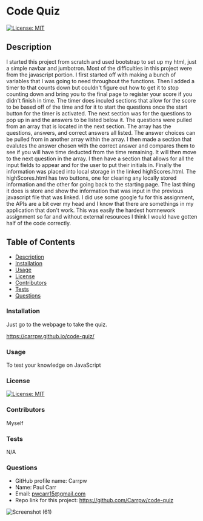 # Code Quiz     
  
  [![License: MIT](https://img.shields.io/badge/License-MIT-yellow.svg)](https://opensource.org/licenses/MIT)

  ## Description

  I started this project from scratch and used bootstrap to set up my html, just a simple navbar and jumbotron. 
  Most of the difficulties in this project were from the javascript portion. I first started off with making a bunch of variables that I was going to need throughout the functions. Then I added a timer to that counts down but couldn't figure out how to get it to stop counting down and bring you to the final page to register your score if you didn't finish in time. The timer does inculed sections that allow for the score to be based off of the time and for it to start the questions once the start button for the timer is activated. The next section was for the questions to pop up in and the answers to be listed below it. The questions were pulled from an array that is located in the next section. The array has the questions, answers, and correct answers all listed. The answer choices can be pulled from in another array within the array. I then made a section that evalutes the answer chosen with the correct answer and compares them to see if you will have time deducted from the time remaining. It will then move to the next question in the array. I then have a section that allows for all the input fields to appear and for the user to put their initials in. Finally the information was placed into local storage in the linked highScores.html. 
  The highScores.html has two buttons, one for clearing any locally stored information and the other for going back to the starting page. The last thing it does is store and show the information that was input in the previous javascript file that was linked.
  I did use some google fu for this assignment, the APIs are a bit over my head and I know that there are somethings in my application that don't work. This was easily the hardest homnework assignment so far and without external resources I think I would have gotten half of the code correctly.

  ## Table of Contents

  * [Description](#description)
  * [Installation](#installation)
  * [Usage](#usage)
  * [License](#license)
  * [Contributors](#contributors)
  * [Tests](#tests)
  * [Questions](#questions)
  
  ### Installation

  Just go to the webpage to take the quiz.

  https://carrpw.github.io/code-quiz/

  ### Usage

  To test your knowledge on JavaScript

  ### License

  [![License: MIT](https://img.shields.io/badge/License-MIT-yellow.svg)](https://opensource.org/licenses/MIT)

  ### Contributors

  Myself

  ### Tests

  N/A

  ### Questions

  * GitHub profile name: Carrpw
  * Name: Paul Carr
  * Email: pwcarr15@gmail.com
  * Repo link for this project: https://github.com/Carrpw/code-quiz

  ![Screenshot (61)](https://user-images.githubusercontent.com/73077219/98431460-9d7dbd00-2083-11eb-8020-7e752eb728f3.png)